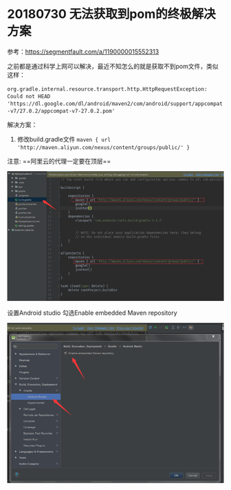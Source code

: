 # 20180730 无法获取到pom的终极解决方案

参考：https://segmentfault.com/a/1190000015552313

之前都是通过科学上网可以解决，最近不知怎么的就是获取不到pom文件，类似这样：

`org.gradle.internal.resource.transport.http.HttpRequestException: Could not HEAD 'https://dl.google.com/dl/android/maven2/com/android/support/appcompat-v7/27.0.2/appcompat-v7-27.0.2.pom'`

解决方案：

1. 修改build.gradle文件
   `maven { url 'http://maven.aliyun.com/nexus/content/groups/public/' }`

注意: ==阿里云的代理一定要在顶层==

![å¾çæè¿°](bVbdpYV.png)

设置Android studio 勾选Enable embedded Maven repository  

![å¾çæè¿°](bVbdpZy.png)



